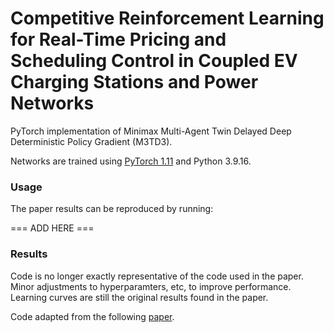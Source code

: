 # Competitive Reinforcement Learning for Real-Time Pricing and Scheduling Control in Coupled EV Charging Stations and Power Networks

PyTorch implementation of Minimax Multi-Agent Twin Delayed Deep Deterministic Policy Gradient (M3TD3). 

Networks are trained using [PyTorch 1.11](https://github.com/pytorch/pytorch) and Python 3.9.16. 

### Usage
The paper results can be reproduced by running:

=== ADD HERE ===

### Results
Code is no longer exactly representative of the code used in the paper. Minor adjustments to hyperparamters, etc, to improve performance. Learning curves are still the original results found in the paper.

Code adapted from the following [paper](https://arxiv.org/abs/1802.09477).
